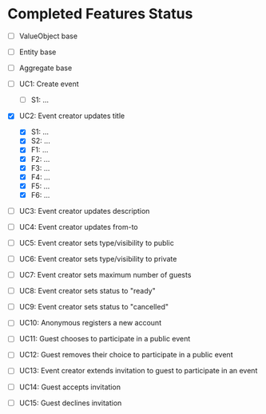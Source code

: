 # Completed Features Status

-[ ] ValueObject base
-[ ] Entity base
-[ ] Aggregate base

-[ ] UC1: Create event
  - [ ] S1: ...
- [x] UC2: Event creator updates title
  - [x] S1: ...
  - [x] S2: ...
  - [x] F1: ...
  - [x] F2: ...
  - [x] F3: ...
  - [x] F4: ...
  - [x] F5: ...
  - [x] F6: ...
- [ ] UC3: Event creator updates description
- [ ] UC4: Event creator updates from-to
- [ ] UC5: Event creator sets type/visibility to public
- [ ] UC6: Event creator sets type/visibility to private
- [ ] UC7: Event creator sets maximum number of guests
- [ ] UC8: Event creator sets status to "ready"
- [ ] UC9: Event creator sets status to "cancelled"

- [ ] UC10: Anonymous registers a new account
- [ ] UC11: Guest chooses to participate in a public event
- [ ] UC12: Guest removes their choice to participate in a public event
- [ ] UC13: Event creator extends invitation to guest to participate in an event
- [ ] UC14: Guest accepts invitation
- [ ] UC15: Guest declines invitation
